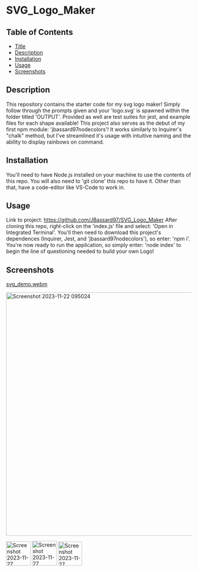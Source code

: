 # SVG_Logo_Maker

## Table of Contents

- [Title](#title)
- [Description](#description)
- [Installation](#installation)
- [Usage](#usage)
- [Screenshots](#screenshots)

## Description

This repository contains the starter code for my svg logo maker! Simply follow through the prompts given and your 'logo.svg' is spawned within the folder titled 'OUTPUT'. Provided as well are test suites for jest, and example files for each shape available! This project also serves as the debut of my first npm module: 'jbassard97nodecolors'! It works similarly to Inquirer's "chalk" method, but I've streamlined it's usage with intuitive naming and the ability to display rainbows on command.

## Installation

You'll need to have Node.js installed on your machine to use the contents of this repo. You will also need to 'git clone' this repo to have it. Other than that, have a code-editor like VS-Code to work in.

## Usage

Link to project: https://github.com/JBassard97/SVG_Logo_Maker
After cloning this repo, right-click on the 'index.js' file and select: 'Open in Integrated Terminal'. You'll then need to download this project's dependences (Inquirer, Jest, and 'jbassard97nodecolors'), so enter: 'npm i'. You're now ready to run the application, so simply enter: 'node index' to begin the line of questioning needed to build your own Logo!

## Screenshots
[svg_demo.webm](https://github.com/JBassard97/SVG_Logo_Maker/assets/142551579/723a3fb0-f5ac-409a-acf5-bfedb8a63db8)

<img width="659" alt="Screenshot 2023-11-22 095024" src="https://github.com/JBassard97/SVG_Logo_Maker/assets/142551579/9fa5187d-357e-43a8-a30d-d95604a02494"><br>

<img width="66" alt="Screenshot 2023-11-27 215522" src="https://github.com/JBassard97/SVG_Logo_Maker/assets/142551579/7436caee-8025-4bdf-bc58-5611b33f9078">
<img width="67" alt="Screenshot 2023-11-27 215559" src="https://github.com/JBassard97/SVG_Logo_Maker/assets/142551579/728a30cc-8044-4d1b-89f5-c9a6701823e2">
<img width="65" alt="Screenshot 2023-11-27 215627" src="https://github.com/JBassard97/SVG_Logo_Maker/assets/142551579/9714f03e-9aa1-4c97-a772-08d2a8668892">






